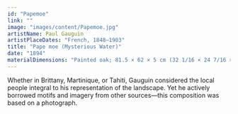 ```yaml
---
id: "Papemoe"
link: ""
image: "images/content/Papemoe.jpg"
artistName: Paul Gauguin
artistPlaceDates: "French, 1848–1903"
title: "Pape moe (Mysterious Water)"
date: "1894"
materialDimensions: "Painted oak; 81.5 × 62 × 5 cm (32 1/16 × 24 7/16 × 2 in.) Ny Carlsberg Glyptotek, Copenhagen, MIN 3633"
---
```


Whether in Brittany, Martinique, or Tahiti, Gauguin considered the local people integral to his representation of the landscape. Yet he actively borrowed motifs and imagery from other sources—this composition was based on a photograph.

